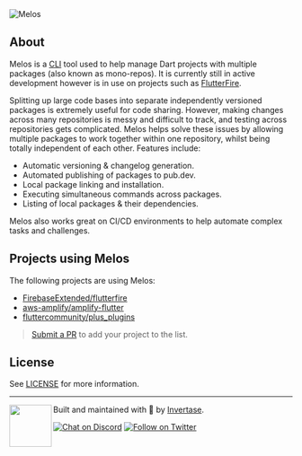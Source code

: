 <Image src="https://static.invertase.io/assets/melos-logo.png" alt="Melos" zoom={false} caption="A tool for managing Dart projects with multiple packages." />

## About

Melos is a [CLI](https://en.wikipedia.org/wiki/Command-line_interface) tool used to help manage Dart projects with multiple packages (also known as mono-repos). It is currently still in active development however is in use on projects such as [FlutterFire](https://github.com/FirebaseExtended/flutterfire).

Splitting up large code bases into separate independently versioned packages is extremely useful for code sharing. However, making changes across many repositories is messy and difficult to track, and testing across repositories gets complicated. Melos helps solve these issues by allowing multiple packages to work together within one repository, whilst being totally independent of each other. Features include:

- Automatic versioning & changelog generation.
- Automated publishing of packages to pub.dev.
- Local package linking and installation.
- Executing simultaneous commands across packages.
- Listing of local packages & their dependencies.

Melos also works great on CI/CD environments to help automate complex tasks and challenges.

## Projects using Melos

The following projects are using Melos:

- [FirebaseExtended/flutterfire](https://github.com/FirebaseExtended/flutterfire)
- [aws-amplify/amplify-flutter](https://github.com/aws-amplify/amplify-flutter)
- [fluttercommunity/plus_plugins](https://github.com/fluttercommunity/plus_plugins)

> [Submit a PR](https://github.com/invertase/melos/edit/master/docs/README.md) to add your project to the list.

## License

See [LICENSE](https://github.com/invertase/melos/blob/master/LICENSE) for more information.

---

<p>
  <img class="logo" align="left" width="75px" src="https://static.invertase.io/assets/invertase-logo-small.png">
  <p align="left">
    Built and maintained with 💛 by <a href="https://invertase.io">Invertase</a>.
  </p>
  <p align="left">
    <a href="https://invertase.link/discord"><img src="https://img.shields.io/discord/295953187817521152.svg?style=flat-square&colorA=7289da&label=Chat%20on%20Discord" alt="Chat on Discord"></a>
    <a href="https://twitter.com/invertaseio"><img src="https://img.shields.io/twitter/follow/invertaseio.svg?style=flat-square&colorA=1da1f2&colorB=&label=Follow%20on%20Twitter" alt="Follow on Twitter"></a>
  </p>
</p>
